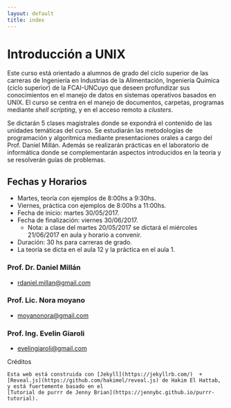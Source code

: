 ```yaml
--- 
layout: default 
title: index 
--- 
```



# Introducción a UNIX
Este curso está orientado a alumnos de grado del ciclo superior de las carreras de Ingeniería en Industrias de la Alimentación, Ingeniería Química (ciclo superior) de la FCAI-UNCuyo que deseen profundizar sus conocimientos en el manejo de datos en sistemas operativos basados en UNIX. El curso se centra en el manejo de documentos, carpetas, programas mediante *shell scripting*, y en el acceso remoto a *clusters*.

Se dictarán 5 clases magistrales donde se expondrá el contenido de las unidades temáticas del curso. 
Se estudiarán las metodologías de programación y algorítmica mediante presentaciones orales a cargo 
del Prof. Daniel Millán. Además se realizarán prácticas en el laboratorio de informática donde se complementarán 
aspectos introducidos en la teoría y se resolverán guías de problemas.


## Fechas y Horarios

-   Martes, teoría con ejemplos de 8:00hs a 9:30hs.
-   Viernes, práctica con ejemplos de 8:00hs a 11:00hs.
-   Fecha de inicio: martes 30/05/2017.
-   Fecha de finalización: viernes 30/06/2017.
    -   Nota: a clase del martes 20/05/2017 se dictará el miércoles 21/06/2017 en aula y horario a convenir.
-   Duración: 30 hs para carreras de grado.
-   La teoría se dicta en el aula 12 y la práctica en el aula 1.


### Prof. Dr. Daniel Millán

-   <span class="underline">rdaniel.millan@gmail.com</span> 

### Prof. Lic. Nora moyano

-   <span class="underline">moyanonora@gmail.com</span> 

### Prof. Ing. Evelin Giaroli

-   <span class="underline">evelingiaroli@gmail.com</span> 


 Créditos

    Esta web está construida con [Jekyll](https://jekyllrb.com/)  + [Reveal.js](https://github.com/hakimel/reveal.js) de Hakim El Hattab, y está fuertemente basado en el
    [Tutorial de purrr de Jenny Brian](https://jennybc.github.io/purrr-tutorial). 

